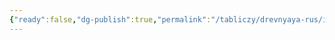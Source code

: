 ```yaml
---
{"ready":false,"dg-publish":true,"permalink":"/tabliczy/drevnyaya-rus/ioann-predtecha-angel-pustyni/","dgPassFrontmatter":true}
---
```



